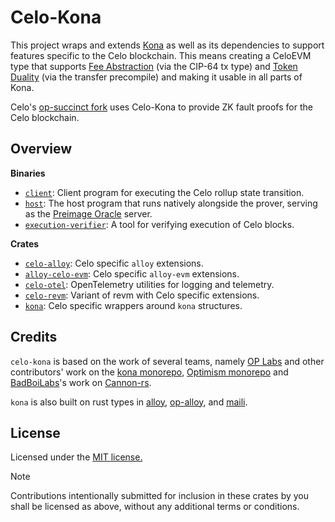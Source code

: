 # Celo-Kona

This project wraps and extends [Kona](https://github.com/op-rs/kona) as well as its dependencies to support features specific to the Celo blockchain. This means creating a CeloEVM type that supports [Fee Abstraction](https://specs.celo.org/fee_abstraction.html) (via the CIP-64 tx type) and [Token Duality](https://specs.celo.org/token_duality.html) (via the transfer precompile) and making it usable in all parts of Kona.

Celo's [op-succinct fork](https://github.com/celo-org/op-succinct/) uses Celo-Kona to provide ZK fault proofs for the Celo blockchain.

## Overview

**Binaries**

- [`client`](./bin/client): Client program for executing the Celo rollup state transition.
- [`host`](./bin/host): The host program that runs natively alongside the prover, serving as the [Preimage Oracle][g-preimage-oracle] server.
- [`execution-verifier`](./bin/execution-verifier): A tool for verifying execution of Celo blocks.

**Crates**

- [`celo-alloy`](./crates/celo-alloy): Celo specific `alloy` extensions.
- [`alloy-celo-evm`](./crates/alloy-celo-evm): Celo specific `alloy-evm` extensions.
- [`celo-otel`](./crates/celo-otel): OpenTelemetry utilities for logging and telemetry.
- [`celo-revm`](./crates/celo-revm): Variant of revm with Celo specific extensions.
- [`kona`](./crates/kona): Celo specific wrappers around `kona` structures.

## Credits

`celo-kona` is based on the work of several teams, namely [OP Labs][op-labs] and other
contributors' work on the [kona monorepo][kona-monorepo], [Optimism monorepo][op-go-monorepo] and
[BadBoiLabs][bad-boi-labs]'s work on [Cannon-rs][badboi-cannon-rs].

`kona` is also built on rust types in [alloy][alloy], [op-alloy][op-alloy], and [maili][maili].

## License

Licensed under the [MIT license.](https://github.com/op-rs/kona/blob/main/LICENSE.md)

> [!NOTE]
>
> Contributions intentionally submitted for inclusion in these crates by you
> shall be licensed as above, without any additional terms or conditions.

<!-- Links -->

[alloy]: https://github.com/alloy-rs/alloy
[maili]: https://github.com/op-rs/maili
[op-alloy]: https://github.com/alloy-rs/op-alloy
[kona-monorepo]: https://github.com/op-rs/kona/tree/develop
[op-go-monorepo]: https://github.com/ethereum-optimism/optimism/tree/develop
[badboi-cannon-rs]: https://github.com/BadBoiLabs/cannon-rs
[op-labs]: https://github.com/ethereum-optimism
[bad-boi-labs]: https://github.com/BadBoiLabs
[g-preimage-oracle]: https://specs.optimism.io/fault-proof/index.html#pre-image-oracle
